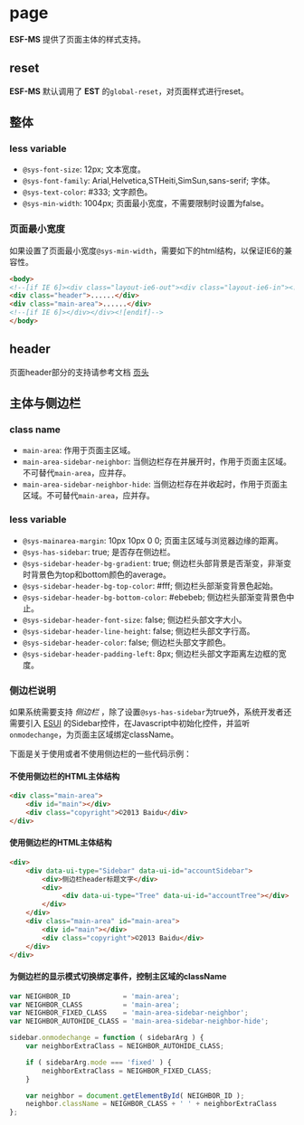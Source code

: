 page
========

**ESF-MS** 提供了页面主体的样式支持。

reset
------

**ESF-MS** 默认调用了 **EST** 的`global-reset`，对页面样式进行reset。

整体
----

### less variable

+ `@sys-font-size`: 12px; 文本宽度。
+ `@sys-font-family`: Arial,Helvetica,STHeiti,SimSun,sans-serif; 字体。
+ `@sys-text-color`: #333; 文字颜色。
+ `@sys-min-width`: 1004px; 页面最小宽度，不需要限制时设置为false。

### 页面最小宽度

如果设置了页面最小宽度`@sys-min-width`，需要如下的html结构，以保证IE6的兼容性。


```html
<body>
<!--[if IE 6]><div class="layout-ie6-out"><div class="layout-ie6-in"><![endif]-->
<div class="header">......</div>
<div class="main-area">......</div>
<!--[if IE 6]></div></div><![endif]-->
</body>
```


header
------

页面header部分的支持请参考文档 [页头](header.md)


主体与侧边栏
------

### class name

+ `main-area`: 作用于页面主区域。
+ `main-area-sidebar-neighbor`: 当侧边栏存在并展开时，作用于页面主区域。不可替代`main-area`，应并存。
+ `main-area-sidebar-neighbor-hide`: 当侧边栏存在并收起时，作用于页面主区域。不可替代`main-area`，应并存。

### less variable

+ `@sys-mainarea-margin`: 10px 10px 0 0; 页面主区域与浏览器边缘的距离。
+ `@sys-has-sidebar`: true; 是否存在侧边栏。
+ `@sys-sidebar-header-bg-gradient`: true; 侧边栏头部背景是否渐变，非渐变时背景色为top和bottom颜色的average。
+ `@sys-sidebar-header-bg-top-color`: #fff; 侧边栏头部渐变背景色起始。
+ `@sys-sidebar-header-bg-bottom-color`: #ebebeb; 侧边栏头部渐变背景色中止。
+ `@sys-sidebar-header-font-size`: false; 侧边栏头部文字大小。
+ `@sys-sidebar-header-line-height`: false; 侧边栏头部文字行高。
+ `@sys-sidebar-header-color`: false; 侧边栏头部文字颜色。
+ `@sys-sidebar-header-padding-left`: 8px; 侧边栏头部文字距离左边框的宽度。


### 侧边栏说明

如果系统需要支持 *侧边栏* ，除了设置`@sys-has-sidebar`为true外，系统开发者还需要引入 [ESUI](https://github.com/ecomfe/esui) 的Sidebar控件，在Javascript中初始化控件，并监听`onmodechange`，为页面主区域绑定className。

下面是关于使用或者不使用侧边栏的一些代码示例：


#### 不使用侧边栏的HTML主体结构

```html
<div class="main-area">
    <div id="main"></div>
    <div class="copyright">©2013 Baidu</div>
</div>
```

#### 使用侧边栏的HTML主体结构

```html
<div>
    <div data-ui-type="Sidebar" data-ui-id="accountSidebar">
        <div>侧边栏header标题文字</div>
        <div>
             <div data-ui-type="Tree" data-ui-id="accountTree"></div>
        </div>
    </div>
    <div class="main-area" id="main-area">
        <div id="main"></div>
        <div class="copyright">©2013 Baidu</div>
    </div>
</div>
```


#### 为侧边栏的显示模式切换绑定事件，控制主区域的className

```javascript
var NEIGHBOR_ID             = 'main-area';
var NEIGHBOR_CLASS          = 'main-area';
var NEIGHBOR_FIXED_CLASS    = 'main-area-sidebar-neighbor';
var NEIGHBOR_AUTOHIDE_CLASS = 'main-area-sidebar-neighbor-hide';

sidebar.onmodechange = function ( sidebarArg ) {
    var neighborExtraClass = NEIGHBOR_AUTOHIDE_CLASS;

    if ( sidebarArg.mode === 'fixed' ) {
        neighborExtraClass = NEIGHBOR_FIXED_CLASS;
    }

    var neighbor = document.getElementById( NEIGHBOR_ID );
    neighbor.className = NEIGHBOR_CLASS + ' ' + neighborExtraClass
};
```

